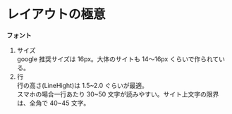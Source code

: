 # レイアウトの極意

**フォント**

1. サイズ
   <br>google 推奨サイズは 16px。大体のサイトも 14〜16px くらいで作られている。
2. 行
   <br>行の高さ(LineHight)は 1.5~2.0 ぐらいが最適。
   <br>スマホの場合一行あたり 30~50 文字が読みやすい。サイト上文字の限界は、全角で 40~45 文字。
